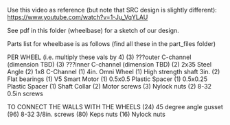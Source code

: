 Use this video as reference (but note that SRC design is slightly different): https://www.youtube.com/watch?v=1-Ju_VqYLAU

See pdf in this folder (wheelbase) for a sketch of our design.

Parts list for wheelbase is as follows (find all these in the part_files folder)

PER WHEEL (i.e. multiply these vals by 4)
(3) ???outer C-channel (dimension TBD)
(3) ???inner C-channel (dimension TBD)
(2) 2x35 Steel Angle
(2) 1x8 C-Channel
(1) 4in. Omni Wheel
(1) High strength shaft 3in.
(2) Flat bearings
(1) V5 Smart Motor
(1) 0.5x0.5 Plastic Spacer
(1) 0.5x0.25 Plastic Spacer
(1) Shaft Collar
(2) Motor screws
(3) Nylock nuts
(2) 8-32 0.5in screws


TO CONNECT THE WALLS WITH THE WHEELS
(24) 45 degree angle gusset
(96) 8-32 3/8in. screws
(80) Keps nuts
(16) Nylock nuts
